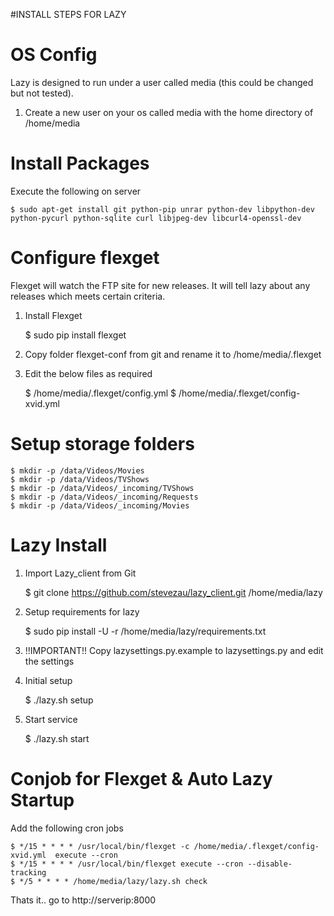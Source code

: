 #INSTALL STEPS FOR LAZY

OS Config
=====
Lazy is designed to run under a user called media (this could be changed but not tested).

1. Create a new user on your os called media with the home directory of /home/media


Install Packages
=====
Execute the following on server

	$ sudo apt-get install git python-pip unrar python-dev libpython-dev python-pycurl python-sqlite curl libjpeg-dev libcurl4-openssl-dev



Configure flexget
=====
Flexget will watch the FTP site for new releases. It will tell lazy about any releases which meets certain criteria.

1) Install Flexget

	$ sudo pip install flexget

2) Copy folder flexget-conf from git and rename it to /home/media/.flexget

3) Edit the below files as required

	$ /home/media/.flexget/config.yml
	$ /home/media/.flexget/config-xvid.yml


	
Setup storage folders
=====


	$ mkdir -p /data/Videos/Movies
	$ mkdir -p /data/Videos/TVShows
	$ mkdir -p /data/Videos/_incoming/TVShows
	$ mkdir -p /data/Videos/_incoming/Requests
	$ mkdir -p /data/Videos/_incoming/Movies


Lazy Install
=====
1) Import Lazy_client from Git

	$ git clone https://github.com/stevezau/lazy_client.git /home/media/lazy

2) Setup requirements for lazy

	$ sudo pip install -U -r /home/media/lazy/requirements.txt

3) !!IMPORTANT!! Copy lazysettings.py.example to lazysettings.py and edit the settings


4) Initial setup

	$ ./lazy.sh setup


5) Start service

	$ ./lazy.sh start


Conjob for Flexget & Auto Lazy Startup
=====

Add the following cron jobs

	$ */15 * * * * /usr/local/bin/flexget -c /home/media/.flexget/config-xvid.yml  execute --cron
	$ */15 * * * * /usr/local/bin/flexget execute --cron --disable-tracking
	$ */5 * * * * /home/media/lazy/lazy.sh check




Thats it.. go to http://serverip:8000

